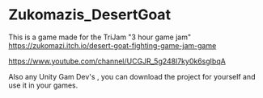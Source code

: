 # Zukomazis_DesertGoat

This is a game made for the TriJam "3 hour game jam"
https://zukomazi.itch.io/desert-goat-fighting-game-jam-game

https://www.youtube.com/channel/UCGJR_5g248l7ky0k6sgIbqA

Also any Unity Gam Dev's , you can download the project for yourself and use it in your games. 
